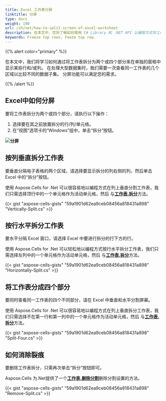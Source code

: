 ```yaml
---
title: Excel 工作表分屏
linktitle: 分屏
type: docs
weight: 190
url: /zh/net/how-to-split-screen-of-excel-worksheet
description: 在本文中，您将了解如何使用 C# Library 和 .NET API 以编程方式将工作表拆分为两个或四个部分，从而在单独的窗格中显示某些行和/或列。
keywords: Freeze top rows, Feeze top row.
---
```

{{% alert color="primary" %}}

在本文中，我们将学习如何通过将工作表拆分为两个或四个部分来在单独的窗格中显示某些行和/或列。
在处理大型数据集时，我们需要一次查看同一工作表的几个区域以比较不同的数据子集。
分屏功能可以满足您的需求。

{{% /alert %}}

##  **Excel中如何分屏**
要将工作表拆分为两个或四个部分，请执行以下操作：

1. 选择要在其之前放置拆分的行/列/单元格。
2. 在“视图”选项卡的“Windows”组中，单击“拆分”按钮。

**![分屏](Split-Screen.png)**

##  **按列垂直拆分工作表**

要垂直分隔电子表格的两个区域，请选择要显示拆分的列右侧的列，然后单击 Excel 中的“拆分”按钮。

使用 Aspose.Cells for .Net 可以很容易地以编程方式在列上垂直分割工作表，我们只需选择顶行中的一个单元格作为活动单元格，然后
与[**工作表.拆分**](https://reference.aspose.com/cells/net/aspose.cells/worksheet/split/)方法。

{{< gist "aspose-cells-gists" "59a1901d62ea9ceb08456a818431a898" "Vertically-Split.cs" >}}

##  **按行水平拆分工作表**
要水平分隔 Excel 窗口，请选择 Excel 中要进行拆分的行下方的行。

使用 Aspose.Cells for .Net 可以轻松地以编程方式按行水平拆分工作表，我们只需选择左列中的一个单元格作为活动单元格，然后
与[**工作表.拆分**](https://reference.aspose.com/cells/net/aspose.cells/worksheet/split/)方法。

{{< gist "aspose-cells-gists" "59a1901d62ea9ceb08456a818431a898" "Horizontally-Split.cs" >}}

##  **将工作表分成四个部分**
要同时查看同一工作表的四个不同部分，请在 Excel 中垂直和水平分割屏幕。

使用 Aspose.Cells for .Net 可以很容易地以编程方式在列上垂直拆分工作表，我们只需选择不在第一行和第一列中的一个单元格作为活动单元格，然后
与[**工作表.拆分**](https://reference.aspose.com/cells/net/aspose.cells/worksheet/split/)方法。

{{< gist "aspose-cells-gists" "59a1901d62ea9ceb08456a818431a898" "Split-Four.cs" >}}

##  **如何消除裂痕**
要删除工作表拆分，只需再次单击“拆分”按钮即可。

 Aspose.Cells 为.Net提供了一个[**工作表.删除分割**](https://reference.aspose.com/cells/net/aspose.cells/worksheet/removesplit/)删除分割设置的方法。

{{< gist "aspose-cells-gists" "59a1901d62ea9ceb08456a818431a898" "Remove-Split.cs" >}}